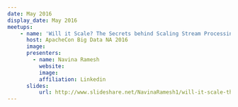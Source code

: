 ```yaml
---
date: May 2016
display_date: May 2016
meetups:
    - name: 'Will it Scale? The Secrets behind Scaling Stream Processing Applications '
      host: ApacheCon Big Data NA 2016
      image: 
      presenters:
        - name: Navina Ramesh
          website: 
          image:
          affiliation: Linkedin
      slides:
          url: http://www.slideshare.net/NavinaRamesh1/will-it-scale-the-secrets-behind-scaling-stream-processing-applications
---
```

<!--
   Licensed to the Apache Software Foundation (ASF) under one or more
   contributor license agreements.  See the NOTICE file distributed with
   this work for additional information regarding copyright ownership.
   The ASF licenses this file to You under the Apache License, Version 2.0
   (the "License"); you may not use this file except in compliance with
   the License.  You may obtain a copy of the License at

       http://www.apache.org/licenses/LICENSE-2.0

   Unless required by applicable law or agreed to in writing, software
   distributed under the License is distributed on an "AS IS" BASIS,
   WITHOUT WARRANTIES OR CONDITIONS OF ANY KIND, either express or implied.
   See the License for the specific language governing permissions and
   limitations under the License.
-->